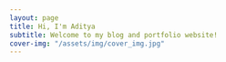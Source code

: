 ```yaml
---
layout: page
title: Hi, I'm Aditya
subtitle: Welcome to my blog and portfolio website!
cover-img: "/assets/img/cover_img.jpg"
---
```

